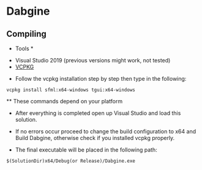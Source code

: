 # Dabgine

## Compiling

 * Tools *
 
 - Visual Studio 2019 (previous versions might work, not tested)
 - [VCPKG](https://github.com/microsoft/vcpkg)
 
 * Follow the vcpkg installation step by step then type in the following:
 
 `vcpkg install sfml:x64-windows tgui:x64-windows`
 
 ** These commands depend on your platform
 
 * After everything is completed open up Visual Studio and load this solution.
 
 * If no errors occur proceed to change the build configuration to x64 and Build Dabgine, otherwise check if you installed vcpkg properly.
 
 * The final executable will be placed in the following path: 
 
 `$(SolutionDir)x64/Debug(or Release)/Dabgine.exe`
